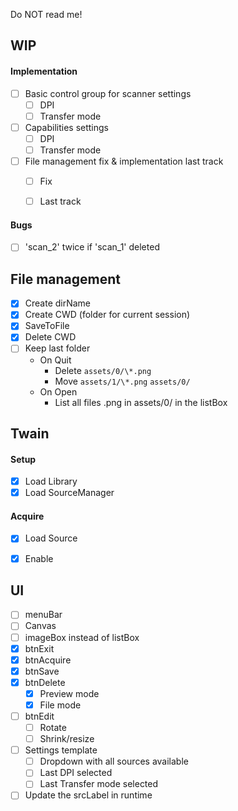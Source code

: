 Do NOT read me!

## WIP
#### Implementation
- [ ] Basic control group for scanner settings
	- [ ] DPI
	- [ ] Transfer mode
- [ ] Capabilities settings
	- [ ] DPI
	- [ ] Transfer mode
- [ ] File management fix & implementation last track
	- [ ] Fix
	- [ ] Last track


#### Bugs
- [ ] 'scan_2' twice if 'scan_1' deleted

## File management

- [x] Create dirName
- [x] Create CWD (folder for current session)
- [x] SaveToFile
- [x] Delete CWD
- [ ] Keep last folder
	- On Quit
		- Delete `assets/0/\*.png`
		- Move `assets/1/\*.png`	`assets/0/`
	- On Open
		- List all files .png in assets/0/ in the listBox


## Twain
#### Setup
- [x] Load Library
- [x] Load SourceManager

#### Acquire
- [x] Load Source
- [x] Enable


## UI
- [ ] menuBar
- [ ] Canvas
- [ ] imageBox instead of listBox
- [x] btnExit
- [x] btnAcquire
- [x] btnSave
- [x] btnDelete
	- [x] Preview mode
	- [x] File mode
- [ ] btnEdit
	- [ ] Rotate
	- [ ] Shrink/resize
- [ ] Settings template
	- [ ] Dropdown with all sources available
	- [ ] Last DPI selected
	- [ ] Last Transfer mode selected
- [ ] Update the srcLabel in runtime 